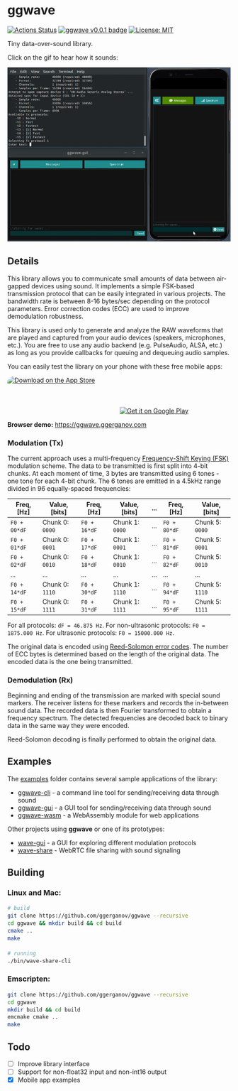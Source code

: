 # ggwave

[![Actions Status](https://github.com/ggerganov/ggwave/workflows/CI/badge.svg)](https://github.com/ggerganov/ggwave/actions)
[![ggwave v0.0.1 badge][changelog-badge]][changelog]
[![License: MIT](https://img.shields.io/badge/license-MIT-blue.svg)](https://opensource.org/licenses/MIT)

Tiny data-over-sound library.

Click on the gif to hear how it sounds:

<a href="https://youtu.be/S2YdGefZiy4"><img src="media/ggwave0.gif"></img></a>


## Details

This library allows you to communicate small amounts of data between air-gapped devices using sound. It implements a simple FSK-based transmission protocol that can be easily integrated in various projects. The bandwidth rate is between 8-16 bytes/sec depending on the protocol parameters. Error correction codes (ECC) are used to improve demodulation robustness.

This library is used only to generate and analyze the RAW waveforms that are played and captured from your audio devices (speakers, microphones, etc.). You are free to use any audio backend (e.g. PulseAudio, ALSA, etc.) as long as you provide callbacks for queuing and dequeuing audio samples.

You can easily test the library on your phone with these free mobile apps:

<a href="https://apps.apple.com/us/app/waver-data-over-sound/id1543607865?itsct=apps_box&amp;itscg=30200&ign-itsct=apps_box#?platform=iphone" style="display: inline-block; overflow: hidden; border-radius: 13px; width: 250px; height: 83px;"><img height="60px" src="https://tools.applemediaservices.com/api/badges/download-on-the-app-store/white/en-US?size=250x83&amp;releaseDate=1607558400&h=8e5fafc57929918f684abc83ff8311ef" alt="Download on the App Store"></a>
<a href='https://play.google.com/store/apps/details?id=com.ggerganov.Waver&pcampaignid=pcampaignidMKT-Other-global-all-co-prtnr-py-PartBadge-Mar2515-1'><img alt='Get it on Google Play' src='https://i.imgur.com/BKDCbKv.png' height="60px"/></a>

**Browser demo:** https://ggwave.ggerganov.com

### Modulation (Tx)

The current approach uses a multi-frequency [Frequency-Shift Keying (FSK)](https://en.wikipedia.org/wiki/Frequency-shift_keying) modulation scheme. The data to be transmitted is first split into 4-bit chunks. At each moment of time, 3 bytes are transmitted using 6 tones - one tone for each 4-bit chunk. The 6 tones are emitted in a 4.5kHz range divided in 96 equally-spaced frequencies:

| Freq, [Hz]   | Value, [bits]   | Freq, [Hz]   | Value, [bits]   | ... | Freq, [Hz]   | Value, [bits]   |
| ------------ | --------------- | ------------ | --------------- | --- | ------------ | --------------- |
| `F0 + 00*dF` | Chunk 0: `0000` | `F0 + 16*dF` | Chunk 1: `0000` | ... | `F0 + 80*dF` | Chunk 5: `0000` |
| `F0 + 01*dF` | Chunk 0: `0001` | `F0 + 17*dF` | Chunk 1: `0001` | ... | `F0 + 81*dF` | Chunk 5: `0001` |
| `F0 + 02*dF` | Chunk 0: `0010` | `F0 + 18*dF` | Chunk 1: `0010` | ... | `F0 + 82*dF` | Chunk 5: `0010` |
| ...          | ...             | ...          | ...             | ... | ...          | ...             |
| `F0 + 14*dF` | Chunk 0: `1110` | `F0 + 30*dF` | Chunk 1: `1110` | ... | `F0 + 94*dF` | Chunk 5: `1110` |
| `F0 + 15*dF` | Chunk 0: `1111` | `F0 + 31*dF` | Chunk 1: `1111` | ... | `F0 + 95*dF` | Chunk 5: `1111` |

For all protocols: `dF = 46.875 Hz`. For non-ultrasonic protocols: `F0 = 1875.000 Hz`. For ultrasonic protocols: `F0 = 15000.000 Hz`.

The original data is encoded using [Reed-Solomon error codes](https://github.com/ggerganov/ggwave/blob/master/src/reed-solomon). The number of ECC bytes is determined based on the length of the original data. The encoded data is the one being transmitted.

### Demodulation (Rx)

Beginning and ending of the transmission are marked with special sound markers. The receiver listens for these markers and records the in-between sound data. The recorded data is then Fourier transformed to obtain a frequency spectrum. The detected frequencies are decoded back to binary data in the same way they were encoded.

Reed-Solomon decoding is finally performed to obtain the original data.


## Examples

The [examples](https://github.com/ggerganov/ggwave/blob/master/examples/) folder contains several sample applications of the library:

- [ggwave-cli](https://github.com/ggerganov/ggwave/blob/master/examples/ggwave-cli) - a command line tool for sending/receiving data through sound
- [ggwave-gui](https://github.com/ggerganov/ggwave/blob/master/examples/ggwave-gui) - a GUI tool for sending/receiving data through sound
- [ggwave-wasm](https://github.com/ggerganov/ggwave/blob/master/examples/ggwave-wasm) - a WebAssembly module for web applications

Other projects using **ggwave** or one of its prototypes:

- [wave-gui](https://github.com/ggerganov/wave-gui) - a GUI for exploring different modulation protocols
- [wave-share](https://github.com/ggerganov/wave-share) - WebRTC file sharing with sound signaling


## Building

### Linux and Mac:

```bash
# build
git clone https://github.com/ggerganov/ggwave --recursive
cd ggwave && mkdir build && cd build
cmake ..
make

# running
./bin/wave-share-cli
```

### Emscripten:

```bash
git clone https://github.com/ggerganov/ggwave --recursive
cd ggwave
mkdir build && cd build
emcmake cmake ..
make
```

## Todo

  - [ ] Improve library interface
  - [ ] Support for non-float32 input and non-int16 output
  - [x] Mobile app examples

[changelog]: ./CHANGELOG.md
[changelog-badge]: https://img.shields.io/badge/changelog-ggwave%20v0.1-dummy
[license]: ./LICENSE
[version-badge]: https://img.shields.io/badge/version-0.0.1-blue.svg

